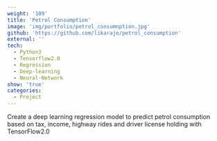 ```yaml
---
weight: '109'
title: 'Petrol Consumption'
image: 'img/portfolio/petrol_consumnption.jpg'
github: 'https://github.com/likarajo/petrol_consumption'
external: ''
tech:
  - Python3
  - Tensorflow2.0
  - Regression
  - Deep-learning
  - Neural-Network 
show: 'true'
categories:
  - Project
---
```


Create a deep learning regression model to predict petrol consumption based on tax, income, highway rides and driver license holding with TensorFlow2.0